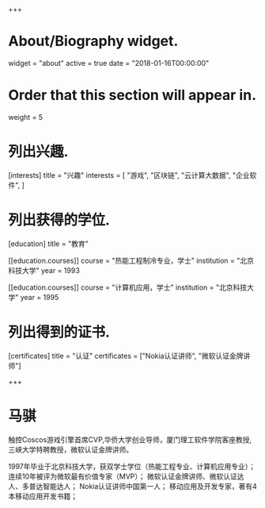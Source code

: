 +++
# About/Biography widget.
widget = "about"
active = true
date = "2018-01-16T00:00:00"

# Order that this section will appear in.
weight = 5

# 列出兴趣.
[interests]
  title = "兴趣"
  interests = [
    "游戏",
    "区块链",
    "云计算大数据",
    "企业软件",
  ]

# 列出获得的学位.
[education]
  title = "教育"

[[education.courses]]
  course = "热能工程制冷专业，学士"
  institution = "北京科技大学"
  year = 1993

[[education.courses]]
  course = "计算机应用，学士"
  institution = "北京科技大学"
  year = 1995

# 列出得到的证书.
[certificates]
  title = "认证"
  certificates = ["Nokia认证讲师",
  "微软认证金牌讲师"]
 
+++

# 马骐

触控Coscos游戏引擎首席CVP,华侨大学创业导师，厦门理工软件学院客座教授, 三峡大学特聘教授，微软认证金牌讲师。

1997年毕业于北京科技大学，获双学士学位（热能工程专业、计算机应用专业）；
连续10年被评为微软最有价值专家（MVP）；
微软认证金牌讲师、微软认证达人、多普达智能达人；
Nokia认证讲师中国第一人；
移动应用及开发专家，著有4本移动应用开发书籍；